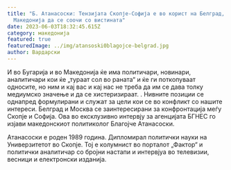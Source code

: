 ```yaml
---
title: "Б. Атанасоски: Тензијата Скопје-Софија е во корист на Белград,
  Македонија да се соочи со вистината"
date: 2023-06-03T18:32:45.615Z
category: македонија
featured: true
featuredImage: ../img/atansoski0blagojce-belgrad.jpg
author: Вардарски
---
```

И во Бугарија и во Македонија ќе има политичари, новинари, аналитичари кои ќе „тураат сол во раната“ и ќе ги поткопуваат односите, но ним и кај вас и кај нас не треба да им се дава толку медиумско значење и да се хистеризираат. . Нивните позиции се однапред формулирани и служат за цели кои се во конфликт со нашите интереси. Белград и Москва се заинтересирани за конфронтација меѓу Скопје и Софија. Ова во ексклузивно интервју за агенцијата БГНЕС го изјави македонскиот политиколог Благојче Атанасоски.

Атанасоски е роден 1989 година. Дипломирал политички науки на Универзитетот во Скопје. Тој е колумнист во порталот „Фактор“ и политички аналитичар со бројни настапи и интервјуа во телевизии, весници и електронски изданија.
